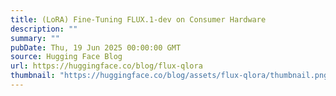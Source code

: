 ```yaml
---
title: (LoRA) Fine-Tuning FLUX.1-dev on Consumer Hardware
description: ""
summary: ""
pubDate: Thu, 19 Jun 2025 00:00:00 GMT
source: Hugging Face Blog
url: https://huggingface.co/blog/flux-qlora
thumbnail: "https://huggingface.co/blog/assets/flux-qlora/thumbnail.png"
---
```



